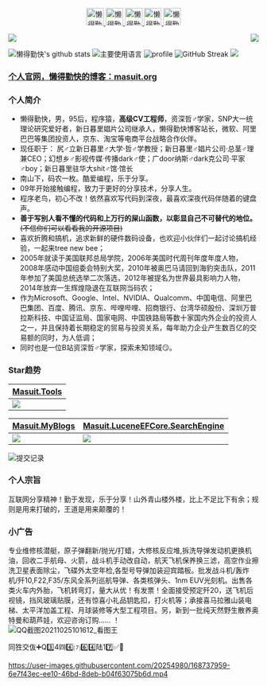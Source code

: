 <p align="center">
<a href="https://masuit.org" target="_blank">
  <img alt="懒得勤快" width="35px" src="https://cdn.jsdelivr.net/gh/ldqk/imgbed/20190606/5dc7fc1266bfd8109d1ef5e0e7630f2c_2_3_art.png" />
</a>
<a href="https://t.me/ldqk0" target="_blank">
  <img alt="懒得勤快" width="35px" src="https://telegram.org/img/t_logo.svg?1" />
</a>
<a href="https://gitee.com/masuit" target="_blank">
  <img alt="懒得勤快" width="35px" src="https://gitee.com/favicon.ico" />
</a>
<a href="https://www.zhihu.com/people/ldqk" target="_blank">
  <img alt="懒得勤快" width="35px" src="https://static.zhihu.com/heifetz/favicon.ico" />
</a>
<a href="https://wpa.qq.com/msgrd?v=3&uin=3444764617&site=qq&menu=yes" target="_blank">
  <img alt="懒得勤快" width="35px" src="https://img14.360buyimg.com/ddimg/jfs/t1/171035/31/16706/38651/606d2608E41d47310/cc2784a611b05582.png" />
</a>
</p>
<p>
  <img src="https://count.getloli.com/get/@ldqk?theme=rule34">
  <img src="https://weather-icon.journeyad.repl.co/@shenzhen?v=1" align="right">
</p>

![懒得勤快's github stats](https://github-readme-stats.vercel.app/api?username=ldqk&hide_title=false&hide_border=true&show_icons=true&include_all_commits=true&line_height=21&bg_color=0,EC6C6C,FFD479,FFFC79,73FA79&theme=graywhite&locale=cn)
![主要使用语言](https://github-readme-stats.vercel.app/api/top-langs/?username=ldqk&hide_title=false&hide_border=true&layout=compact&bg_color=0,73FA79,73FDFF,D783FF&theme=graywhite&locale=cn)
![profile](https://github-profile-trophy.vercel.app/?username=ldqk&theme=monokai&column=8&no-frame=true&no-bg=true)
![GitHub Streak](https://github-readme-streak-stats.herokuapp.com?user=ldqk&theme=cobalt&hide_border=true&currStreakNum=DD2727&sideNums=8D02DD&stroke=DD2727)
![](https://profile-summary-for-github.com/user/ldqk)
### [个人官网，懒得勤快的博客：masuit.org](https://masuit.org)  
### 个人简介
- 懒得勤快，男，95后，程序猿，**高级CV工程师**，资深哲♂学家，SNP大一统理论研究爱好者，新日暮里娼片公司继承人，懒得勤快博客站长，微软、阿里巴巴等集团投资人，京东、淘宝等电商平台战略合作伙伴。
- 现任职于：	尻♂立新日暮里♂大学·哲♂学教授；新日暮里♂娼片公司·总茎♂理兼CEO；幻想乡♂影视传媒·传播dark♂使；广door纳斯♂dark克公司·平家♂boy；新日暮里驻华大shit♂馆·馆长
- 南山下，码农一枚。酷爱编程，乐于分享。
- 09年开始接触编程，致力于更好的分享技术，分享人生。
- 程序老鸟，初心不改！依然喜欢写代码到深夜，最喜欢深夜代码伴随着的键盘声。
- **善于写别人看不懂的代码和上万行的屎山函数，以彰显自己不可替代的地位。**<del>(不信你们可以看看我的开源项目)</del>
- 喜欢折腾和搞机，追求新鲜的硬件数码设备，也欢迎小伙伴们一起讨论搞机经验，一起来tree new bee；
- 2005年就读于美国联邦总局学院，2006年美国时代周刊年度年度人物，2008年感动中国组委会特别大奖，2010年被奥巴马请回到海豹突击队，2011年参加了美国总统选举二次落选，2012年被提名为世界最具影响力人物，2014年放弃一生辉煌隐退在互联网当码农；
- 作为Microsoft、Google、Intel、NVIDIA、Qualcomm、中国电信、阿里巴巴集团、百度、腾讯、京东、哔哩哔哩、招商银行、台湾华硕股份、深圳万普拉斯科技、中国证监局、国家电网、中国铁路局等数十家国内外企业的投资人之一，并且保持着长期稳定的贸易与投资关系，每年助力企业产生数百亿的交易额的同时，为人低调；
- 同时也是一位B站资深哲♂学家，探索未知领域😏。
### Star趋势  
| [Masuit.Tools](https://github.com/ldqk/Masuit.Tools) |
|  ----  |
| <img src="https://starchart.cc/ldqk/Masuit.Tools.svg"> |

| [Masuit.MyBlogs](https://github.com/ldqk/Masuit.MyBlogs) | [Masuit.LuceneEFCore.SearchEngine](https://github.com/ldqk/Masuit.LuceneEFCore.SearchEngine) |
| ----  | ----  |
| <img src="https://starchart.cc/ldqk/Masuit.MyBlogs.svg"> | <img src="https://starchart.cc/ldqk/Masuit.LuceneEFCore.SearchEngine.svg"> |

![提交记录](https://activity-graph.herokuapp.com/graph?username=ldqk&theme=github-light&custom_title=%E6%9C%80%E8%BF%9130%E5%A4%A9%E7%9A%84%E6%8F%90%E4%BA%A4%E8%AE%B0%E5%BD%95)
### 个人宗旨
互联网分享精神！勤于发现，乐于分享！山外青山楼外楼，比上不足比下有余；规则是用来打破的，王道是用来颠覆的！
### 小广告
专业维修核潜艇，原子弹翻新/抛光/打蜡，大修核反应堆,拆洗导弹发动机更换机油，回收二手航母、火箭，战斗机手动改自动，航天飞机保养换三滤，高空作业擦洗卫星表面除尘，飞碟外太空年检,各型号导弹加装迎宾踏板。批发战斗机/轰炸机/歼10,F22,F35/东风全系列巡航导弹、各类核弹头、1nm EUV光刻机。出售各类火车内外胎，飞机转弯灯，量大从优！有发票！全面接受预定歼20，送飞机后视镜，挡风玻璃贴膜，还有惊喜小礼品钥匙扣，打火机等；承接喜马拉雅山装电梯、太平洋加盖工程、月球装修等大型工程项目。另，新到一批纯天然野生散养奥特曼和葫芦娃，欢迎咨询订购…… ！  
![QQ截图20211025101612_看图王](https://user-images.githubusercontent.com/20254980/138626352-7dca9707-0e69-4b18-b7f9-d7e9c6eb9623.jpg)

同狌交伖➕Q3️⃣4️㈣4️⃣⑺6️⃣4️⃣陆1️7️⃣✅🔞

https://user-images.githubusercontent.com/20254980/168737959-6e7f43ec-ee10-46bd-8deb-b04f63075b6d.mp4

